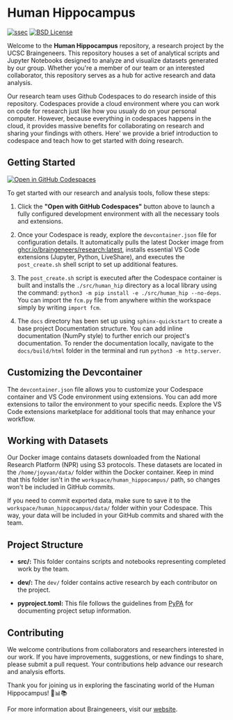 # Human Hippocampus

[![ssec](https://img.shields.io/badge/SSEC-Project-purple?logo=data:image/png;base64,iVBORw0KGgoAAAANSUhEUgAAAA0AAAAOCAQAAABedl5ZAAAACXBIWXMAAAHKAAABygHMtnUxAAAAGXRFWHRTb2Z0d2FyZQB3d3cuaW5rc2NhcGUub3Jnm+48GgAAAMNJREFUGBltwcEqwwEcAOAfc1F2sNsOTqSlNUopSv5jW1YzHHYY/6YtLa1Jy4mbl3Bz8QIeyKM4fMaUxr4vZnEpjWnmLMSYCysxTcddhF25+EvJia5hhCudULAePyRalvUteXIfBgYxJufRuaKuprKsbDjVUrUj40FNQ11PTzEmrCmrevPhRcVQai8m1PRVvOPZgX2JttWYsGhD3atbHWcyUqX4oqDtJkJiJHUYv+R1JbaNHJmP/+Q1HLu2GbNoSm3Ft0+Y1YMdPSTSwQAAAABJRU5ErkJggg==&style=plastic)](https://escience.washington.edu/wetai/)
[![BSD License](https://badgen.net/badge/license/BSD-3-Clause/blue)](LICENSE)

Welcome to the **Human Hippocampus** repository, a research project by the UCSC Braingeneers. This repository houses a set of analytical scripts and Jupyter Notebooks designed to analyze and visualize datasets generated by our group. Whether you're a member of our team or an interested collaborator, this repository serves as a hub for active research and data analysis.

Our research team uses Github Codespaces to do research inside of this repository. Codespaces provide a cloud environment where you can work on code for research just like how you usualy do on your personal computer. However, because everything in codespaces happens in the cloud, it provides massive benefits for collaborating on research and sharing your findings with others. Here' we provide a brief introduction to codespace and teach how to get started with doing research.

## Getting Started

[![Open in GitHub Codespaces](https://github.com/codespaces/badge.svg)](https://codespaces.new/uw-ssec/human_hippocampus?quickstart=1)

To get started with our research and analysis tools, follow these steps:

1. Click the **"Open with GitHub Codespaces"** button above to launch a fully configured development environment with all the necessary tools and extensions.

2. Once your Codespace is ready, explore the `devcontainer.json` file for configuration details. It automatically pulls the latest Docker image from [ghcr.io/braingeneers/research:latest](https://ghcr.io/braingeneers/research:latest), installs essential VS Code extensions (Jupyter, Python, LiveShare), and executes the `post_create.sh` shell script to set up additional features.

3. The `post_create.sh` script is executed after the Codespace container is built and installs the `./src/human_hip` directory as a local library using the command: `python3 -m pip install -e ./src/human_hip --no-deps`. You can import the `fcm.py` file from anywhere within the workspace simply by writing `import fcm`.

4. The `docs` directory has been set up using `sphinx-quickstart` to create a base project Documentation structure. You can add inline documentation (NumPy style) to further enrich our project's documentation. To render the documentation locally, navigate to the `docs/build/html` folder in the terminal and run `python3 -m http.server`.

## Customizing the Devcontainer

The `devcontainer.json` file allows you to customize your Codespace container and VS Code environment using extensions. You can add more extensions to tailor the environment to your specific needs. Explore the VS Code extensions marketplace for additional tools that may enhance your workflow.

## Working with Datasets

Our Docker image contains datasets downloaded from the National Research Platform (NPR) using S3 protocols. These datasets are located in the `/home/joyvan/data/` folder within the Docker container. Keep in mind that this folder isn't in the `workspace/human_hippocampus/` path, so changes won't be included in GitHub commits.

If you need to commit exported data, make sure to save it to the `workspace/human_hippocampus/data/` folder within your Codespace. This way, your data will be included in your GitHub commits and shared with the team.

## Project Structure

- **src/:** This folder contains scripts and notebooks representing completed work by the team.

- **dev/:** The `dev/` folder contains active research by each contributor on the project.

- **pyproject.toml:** This file follows the guidelines from [PyPA](https://packaging.python.org/tutorials/packaging-projects/) for documenting project setup information.

## Contributing

We welcome contributions from collaborators and researchers interested in our work. If you have improvements, suggestions, or new findings to share, please submit a pull request. Your contributions help advance our research and analysis efforts.

Thank you for joining us in exploring the fascinating world of the Human Hippocampus! 🧠📊📚

For more information about Braingeneers, visit our [website](https://braingeneers.ucsc.edu/).